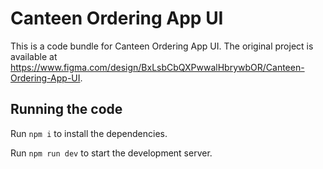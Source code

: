 
  # Canteen Ordering App UI

  This is a code bundle for Canteen Ordering App UI. The original project is available at https://www.figma.com/design/BxLsbCbQXPwwalHbrywbOR/Canteen-Ordering-App-UI.

  ## Running the code

  Run `npm i` to install the dependencies.

  Run `npm run dev` to start the development server.
  